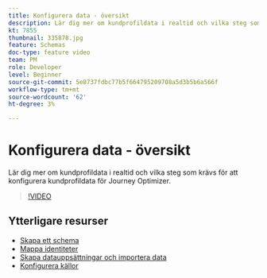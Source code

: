 ```yaml
---
title: Konfigurera data - översikt
description: Lär dig mer om kundprofildata i realtid och vilka steg som krävs för att konfigurera kundprofildata för Journey Optimizer.
kt: 7855
thumbnail: 335878.jpg
feature: Schemas
doc-type: feature video
team: PM
role: Developer
level: Beginner
source-git-commit: 5e8737fdbc77b5f664795209708a5d3b5b6a566f
workflow-type: tm+mt
source-wordcount: '62'
ht-degree: 3%

---
```



# Konfigurera data - översikt

Lär dig mer om kundprofildata i realtid och vilka steg som krävs för att konfigurera kundprofildata för Journey Optimizer.

>[!VIDEO](https://video.tv.adobe.com/v/335878?quality=12)

## Ytterligare resurser

* [Skapa ett schema](/help/set-up-data/create-schema.md)
* [Mappa identiteter](/help/set-up-data/map-identities.md)
* [Skapa datauppsättningar och importera data](/help/set-up-data/create-datasets-and-ingest-data.md)
* [Konfigurera källor](/help/set-up-data/configure-source-connectors.md)
